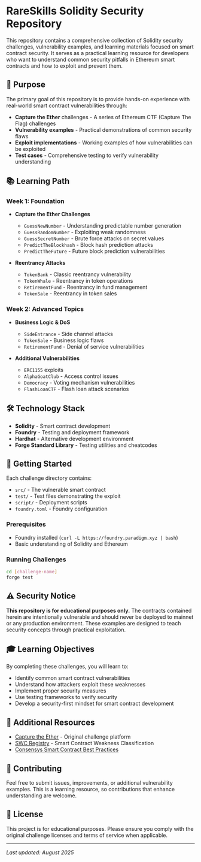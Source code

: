 # RareSkills Solidity Security Repository

This repository contains a comprehensive collection of Solidity security challenges, vulnerability examples, and learning materials focused on smart contract security. It serves as a practical learning resource for developers who want to understand common security pitfalls in Ethereum smart contracts and how to exploit and prevent them.

## 🎯 Purpose

The primary goal of this repository is to provide hands-on experience with real-world smart contract vulnerabilities through:
- **Capture the Ether** challenges - A series of Ethereum CTF (Capture The Flag) challenges
- **Vulnerability examples** - Practical demonstrations of common security flaws
- **Exploit implementations** - Working examples of how vulnerabilities can be exploited
- **Test cases** - Comprehensive testing to verify vulnerability understanding

## 📚 Learning Path

### Week 1: Foundation
- **Capture the Ether Challenges**
  - `GuessNewNumber` - Understanding predictable number generation
  - `GuessRandomNumber` - Exploiting weak randomness
  - `GuessSecretNumber` - Brute force attacks on secret values
  - `PredictTheBlockhash` - Block hash prediction attacks
  - `PredictTheFuture` - Future block prediction vulnerabilities

- **Reentrancy Attacks**
  - `TokenBank` - Classic reentrancy vulnerability
  - `TokenWhale` - Reentrancy in token operations
  - `RetirementFund` - Reentrancy in fund management
  - `TokenSale` - Reentrancy in token sales

### Week 2: Advanced Topics
- **Business Logic & DoS**
  - `SideEntrance` - Side channel attacks
  - `TokenSale` - Business logic flaws
  - `RetirementFund` - Denial of service vulnerabilities

- **Additional Vulnerabilities**
  - `ERC1155` exploits
  - `AlphaGoatClub` - Access control issues
  - `Democracy` - Voting mechanism vulnerabilities
  - `FlashLoanCTF` - Flash loan attack scenarios

## 🛠️ Technology Stack

- **Solidity** - Smart contract development
- **Foundry** - Testing and deployment framework
- **Hardhat** - Alternative development environment
- **Forge Standard Library** - Testing utilities and cheatcodes

## 🚀 Getting Started

Each challenge directory contains:
- `src/` - The vulnerable smart contract
- `test/` - Test files demonstrating the exploit
- `script/` - Deployment scripts
- `foundry.toml` - Foundry configuration

### Prerequisites
- Foundry installed (`curl -L https://foundry.paradigm.xyz | bash`)
- Basic understanding of Solidity and Ethereum

### Running Challenges
```bash
cd [challenge-name]
forge test
```

## ⚠️ Security Notice

**This repository is for educational purposes only.** The contracts contained herein are intentionally vulnerable and should never be deployed to mainnet or any production environment. These examples are designed to teach security concepts through practical exploitation.

## 🎓 Learning Objectives

By completing these challenges, you will learn to:
- Identify common smart contract vulnerabilities
- Understand how attackers exploit these weaknesses
- Implement proper security measures
- Use testing frameworks to verify security
- Develop a security-first mindset for smart contract development

## 📖 Additional Resources

- [Capture the Ether](https://capturetheether.com/) - Original challenge platform
- [SWC Registry](https://swcregistry.io/) - Smart Contract Weakness Classification
- [Consensys Smart Contract Best Practices](https://consensys.net/blog/developers/smart-contract-security-best-practices/)

## 🤝 Contributing

Feel free to submit issues, improvements, or additional vulnerability examples. This is a learning resource, so contributions that enhance understanding are welcome.

## 📄 License

This project is for educational purposes. Please ensure you comply with the original challenge licenses and terms of service when applicable.

---

*Last updated: August 2025* 
